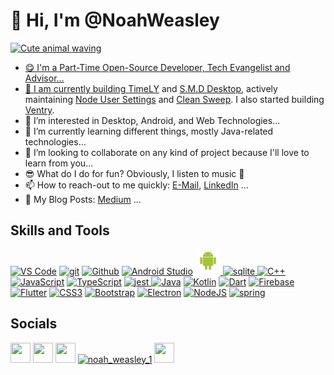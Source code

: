 # 👋 Hi, I'm @NoahWeasley

<p align="left">
 <a href="https://tenor.com/view/qoobee-hi-hello-wave-gif-25562895" target="_blank" rel="noreferrer"><img src="https://media.tenor.com/Og0XNCa_vo8AAAAj/qoobee-hi.gif" width="200" height="200" alt="Cute animal waving" />
</p>

- 😋 I'm a Part-Time Open-Source Developer, Tech Evangelist and Advisor...
- 🔭 I am currently building [TimeLY](https://github.com/noahweasley/TimeLY) and [S.M.D Desktop](https://github.com/noahweasley/SMD-Desktop), actively maintaining [Node User Settings](https://www.npmjs.com/package/node-user-settings) and [Clean Sweep](https://www.npmjs.com/package/clean-sweep). I also started building [Ventry](https://github.com/noahweasley/Ventry-Flutter).
- 👀 I’m interested in Desktop, Android, and Web Technologies...
- 🌱 I’m currently learning different things, mostly Java-related technologies...
- 💞️ I’m looking to collaborate on any kind of project because I'll love to learn from you...
- 😎 What do I do for fun? Obviously, I listen to music 🎵
- 📫 How to reach-out to me quickly: [E-Mail](mailto:iebenmelu@gmail.com?subject=Reaching%20out), [LinkedIn](https://www.linkedin.com/in/ebenmelu-ifechukwu) ...
- 📝 My Blog Posts: [Medium](https://medium.com/@iebenmelu) ...

## Skills and Tools

<p align="left">
<a href="https://code.visualstudio.com/"><img width="40px" alt = "VS Code" src="https://raw.githubusercontent.com/coderjojo/coderjojo/master/img/github.svg"/></a> 
<a href="https://git-scm.com/"><img alt="git" width="40px" src="https://upload.wikimedia.org/wikipedia/commons/thumb/3/3f/Git_icon.svg/97px-Git_icon.svg.png"/></a> 
<a href="https://code.visualstudio.com/"><img width="40px" alt = "Github" src="https://upload.wikimedia.org/wikipedia/commons/thumb/9/9a/Visual_Studio_Code_1.35_icon.svg/512px-Visual_Studio_Code_1.35_icon.svg.png"/></a> 
<a href="https://developer.android.com/"><img width="35px" alt = "Android Studio" src="https://upload.wikimedia.org/wikipedia/commons/thumb/9/95/Android_Studio_Icon_3.6.svg/512px-Android_Studio_Icon_3.6.svg.png"/></a>
<a href="https://developer.android.com" target="_blank" rel="noreferrer"> <img src="https://raw.githubusercontent.com/devicons/devicon/master/icons/android/android-original-wordmark.svg" alt="android" width="40" height="40"/> </a> 
<a href="https://www.sqlite.org/" target="_blank" rel="noreferrer"> <img src="https://www.vectorlogo.zone/logos/sqlite/sqlite-icon.svg" alt="sqlite" width="40" height="40"/> </a>
<a href="https://docs.microsoft.com/en-us/cpp/?view=msvc-170" target="_blank" rel="noreferrer"><img src="https://raw.githubusercontent.com/danielcranney/readme-generator/main/public/icons/skills/cplusplus-colored.svg" width="36" height="36" alt="C++" /></a>
<a href="https://developer.mozilla.org/en-US/docs/Web/JavaScript" target="_blank" rel="noreferrer"><img src="https://raw.githubusercontent.com/danielcranney/readme-generator/main/public/icons/skills/javascript-colored.svg" width="36" height="36" alt="JavaScript" /></a>
<a href="https://www.typescriptlang.org/" target="_blank" rel="noreferrer"><img src="https://raw.githubusercontent.com/danielcranney/readme-generator/main/public/icons/skills/typescript-colored.svg" width="36" height="36" alt="TypeScript" /></a>
 <a href="https://jestjs.io" target="_blank" rel="noreferrer"> <img src="https://www.vectorlogo.zone/logos/jestjsio/jestjsio-icon.svg" alt="jest" width="40" height="40"/> </a> 
<a href="https://www.oracle.com/java/" target="_blank" rel="noreferrer"><img src="https://raw.githubusercontent.com/danielcranney/readme-generator/main/public/icons/skills/java-colored.svg" width="36" height="36" alt="Java" /></a>
<a href="https://kotlinlang.org/" target="_blank" rel="noreferrer"><img src="https://raw.githubusercontent.com/danielcranney/readme-generator/main/public/icons/skills/kotlin-colored.svg" width="36" height="36" alt="Kotlin" /></a>
<a href="https://dart.dev/" target="_blank" rel="noreferrer"><img src="https://raw.githubusercontent.com/danielcranney/readme-generator/main/public/icons/skills/dart-colored.svg" width="36" height="36" alt="Dart" /></a>
<a href="https://firebase.google.com/" target="_blank" rel="noreferrer"><img src="https://raw.githubusercontent.com/danielcranney/readme-generator/main/public/icons/skills/firebase-colored.svg" width="36" height="36" alt="Firebase" /></a>
<a href="https://flutter.dev/" target="_blank" rel="noreferrer"><img src="https://raw.githubusercontent.com/danielcranney/readme-generator/main/public/icons/skills/flutter-colored.svg" width="36" height="36" alt="Flutter" /></a>
<a href="https://www.w3.org/TR/CSS/#css" target="_blank" rel="noreferrer"><img src="https://raw.githubusercontent.com/danielcranney/readme-generator/main/public/icons/skills/css3-colored.svg" width="36" height="36" alt="CSS3" /></a>
<a href="https://getbootstrap.com/" target="_blank" rel="noreferrer"><img src="https://raw.githubusercontent.com/danielcranney/readme-generator/main/public/icons/skills/bootstrap-colored.svg" width="36" height="36" alt="Bootstrap" /></a>
<a href="https://www.electronjs.org/"><img width="40px" alt = "Electron" src="https://upload.wikimedia.org/wikipedia/commons/thumb/9/91/Electron_Software_Framework_Logo.svg/256px-Electron_Software_Framework_Logo.svg.png"/></a> 
<a href="https://nodejs.org/en/" target="_blank" rel="noreferrer"><img src="https://raw.githubusercontent.com/danielcranney/readme-generator/main/public/icons/skills/nodejs-colored.svg" width="36" height="36" alt="NodeJS" /></a>
 <a href="https://spring.io/" target="_blank" rel="noreferrer"> <img src="https://www.vectorlogo.zone/logos/springio/springio-icon.svg" alt="spring" width="36" height="36"/> </a>
</p>

## Socials

<p align="left"> 
<a href="https://www.github.com/noahweasley" target="_blank" rel="noreferrer"><img src="https://raw.githubusercontent.com/danielcranney/readme-generator/main/public/icons/socials/github.svg" width="32" height="32" /></a>
<a href="https://www.linkedin.com/in/ebenmelu-ifechukwu" target="_blank" rel="noreferrer"><img src="https://raw.githubusercontent.com/danielcranney/readme-generator/main/public/icons/socials/linkedin.svg" width="32" height="32" /></a>
 <a href="http://www.medium.com/@iebenmelu" target="_blank" rel="noreferrer"><img src="https://raw.githubusercontent.com/danielcranney/readme-generator/main/public/icons/socials/medium.svg" width="32" height="32" /></a>
<a href="https://twitter.com/noah_weasley_1" target="blank"><img src="https://raw.githubusercontent.com/rahuldkjain/github-profile-readme-generator/master/src/images/icons/Social/twitter.svg" alt="noah_weasley_1" height="32" width="32" /></a>
<a href="https://www.stackoverflow.com/users/13737843/noah" target="_blank" rel="noreferrer"><img src="https://raw.githubusercontent.com/danielcranney/readme-generator/main/public/icons/socials/stackoverflow.svg" width="32" height="32" /></a>
</p>

